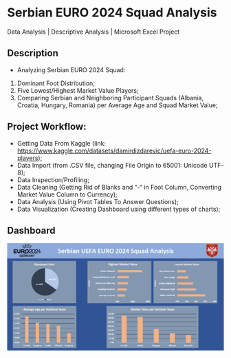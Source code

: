 # Serbian EURO 2024 Squad Analysis


Data Analysis | Descriptive Analysis | Microsoft Excel Project

## Description
- Analyzing Serbian EURO 2024 Squad:
1. Dominant Foot Distribution;
2. Five Lowest/Highest Market Value Players;
3. Comparing Serbian and Neighboring Participant Squads (Albania, Croatia, Hungary, Romania) per Average Age and Squad Market Value;


## Project Workflow:
-	Getting Data From Kaggle (link: https://www.kaggle.com/datasets/damirdizdarevic/uefa-euro-2024-players);
-	Data Import (from .CSV file, changing File Origin to 65001: Unicode UTF-8);
- Data Inspection/Profiling;
- Data Cleaning (Getting Rid of Blanks and “-“ in Foot Column, Converting Market Value Column to Currency); 
- Data Analysis (Using Pivot Tables To Answer Questions);
- Data Visualization (Creating Dashboard using different types of charts);


## Dashboard

![Dashboard](Dashboard.png)
